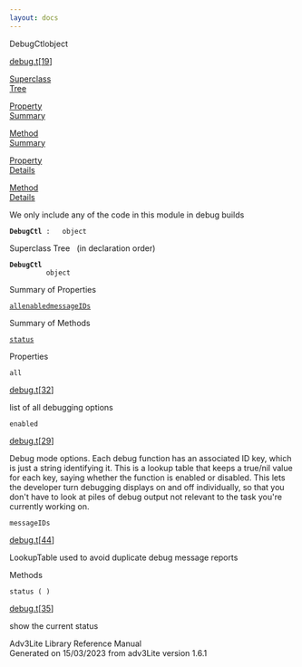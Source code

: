 ```yaml
---
layout: docs
---
```

<span class="title">DebugCtl</span><span class="type">object</span>

[debug.t](../file/debug.t.html)\[[19](../source/debug.t.html#19)\]

[Superclass  
Tree](#_SuperClassTree_)

[Property  
Summary](#_PropSummary_)

[Method  
Summary](#_MethodSummary_)

[Property  
Details](#_Properties_)

[Method  
Details](#_Methods_)

<div class="fdesc">

We only include any of the code in this module in debug builds

**`DebugCtl`**` :   object`

</div>

<span id="_SuperClassTree_"></span>

<div class="mjhd">

<span class="hdln">Superclass Tree</span>   (in declaration order)

</div>

**`DebugCtl`**  
`         object`  
<span id="_PropSummary_"></span>

<div class="mjhd">

<span class="hdln">Summary of Properties</span>  

</div>

[`all`](#all)[`enabled`](#enabled)[`messageIDs`](#messageIDs)

<span id="_MethodSummary_"></span>

<div class="mjhd">

<span class="hdln">Summary of Methods</span>  

</div>

[`status`](#status)

<span id="_Properties_"></span>

<div class="mjhd">

<span class="hdln">Properties</span>  

</div>

<span id="all"></span>

`all`

[debug.t](../file/debug.t.html)\[[32](../source/debug.t.html#32)\]

<div class="desc">

list of all debugging options

</div>

<span id="enabled"></span>

`enabled`

[debug.t](../file/debug.t.html)\[[29](../source/debug.t.html#29)\]

<div class="desc">

Debug mode options. Each debug function has an associated ID key, which
is just a string identifying it. This is a lookup table that keeps a
true/nil value for each key, saying whether the function is enabled or
disabled. This lets the developer turn debugging displays on and off
individually, so that you don't have to look at piles of debug output
not relevant to the task you're currently working on.

</div>

<span id="messageIDs"></span>

`messageIDs`

[debug.t](../file/debug.t.html)\[[44](../source/debug.t.html#44)\]

<div class="desc">

LookupTable used to avoid duplicate debug message reports

</div>

<span id="_Methods_"></span>

<div class="mjhd">

<span class="hdln">Methods</span>  

</div>

<span id="status"></span>

`status ( )`

[debug.t](../file/debug.t.html)\[[35](../source/debug.t.html#35)\]

<div class="desc">

show the current status

</div>

<div class="ftr">

Adv3Lite Library Reference Manual  
Generated on 15/03/2023 from adv3Lite version 1.6.1

</div>
